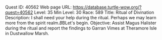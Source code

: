 Quest ID: 40562
Web page URL: https://database.turtle-wow.org/?quest=40562
Level: 35
Min Level: 30
Race: 589
Title: Ritual of Divination
Description: I shall need your help during the ritual. Perhaps we may learn more from the spirit realm.$B$BLet's begin.
Objective: Assist Magus Halister during the ritual and report the findings to Garran Vimes at Theramore Isle in Dustwallow Marsh.
